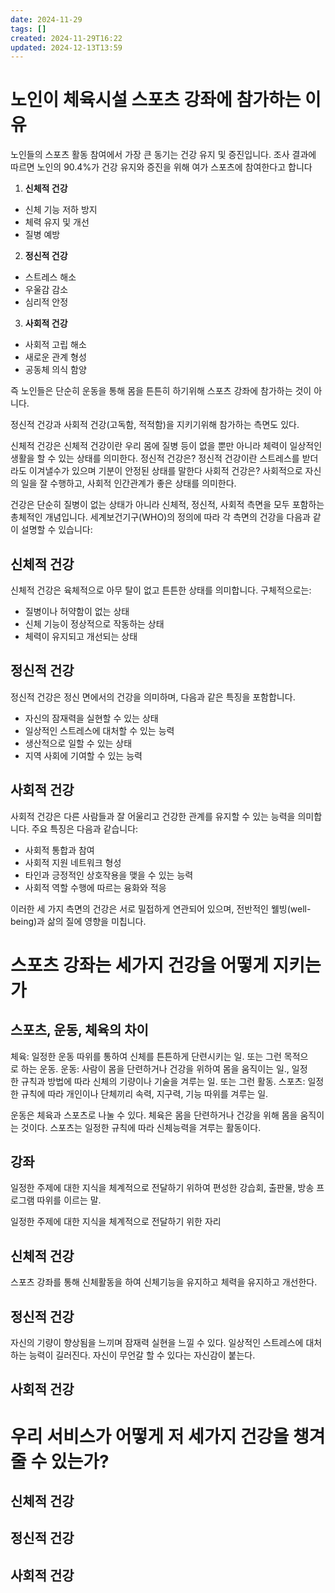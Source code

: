 ```yaml
---
date: 2024-11-29
tags: []
created: 2024-11-29T16:22
updated: 2024-12-13T13:59
---
```

# 노인이 체육시설 스포츠 강좌에 참가하는 이유
노인들의 스포츠 활동 참여에서 가장 큰 동기는 건강 유지 및 증진입니다. 조사 결과에 따르면 노인의 90.4%가 건강 유지와 증진을 위해 여가 스포츠에 참여한다고 합니다
1. **신체적 건강**
- 신체 기능 저하 방지
- 체력 유지 및 개선
- 질병 예방
2. **정신적 건강**
- 스트레스 해소
- 우울감 감소
- 심리적 안정
3. **사회적 건강**
- 사회적 고립 해소
- 새로운 관계 형성
- 공동체 의식 함양

즉 노인들은 단순히 운동을 통해 몸을 튼튼히 하기위해 스포츠 강좌에 참가하는 것이 아니다.

정신적 건강과 사회적 건강(고독함, 적적함)을 지키기위해 참가하는 측면도 있다.

신체적 건강은 
	신체적 건강이란 우리 몸에 질병 등이 없을 뿐만 아니라 체력이 일상적인 생활을 할 수 있는 상태를 의미한다.
정신적 건강은?
	정신적 건강이란 스트레스를 받더라도 이겨낼수가 있으며 기분이 안정된 상태를 말한다
사회적 건강은?
	사회적으로 자신의 일을 잘 수행하고, 사회적 인간관계가 좋은 상태를 의미한다.


건강은 단순히 질병이 없는 상태가 아니라 신체적, 정신적, 사회적 측면을 모두 포함하는 총체적인 개념입니다. 세계보건기구(WHO)의 정의에 따라 각 측면의 건강을 다음과 같이 설명할 수 있습니다:

## 신체적 건강

신체적 건강은 육체적으로 아무 탈이 없고 튼튼한 상태를 의미합니다. 구체적으로는:
- 질병이나 허약함이 없는 상태
- 신체 기능이 정상적으로 작동하는 상태
- 체력이 유지되고 개선되는 상태

## 정신적 건강

정신적 건강은 정신 면에서의 건강을 의미하며, 다음과 같은 특징을 포함합니다.
- 자신의 잠재력을 실현할 수 있는 상태
- 일상적인 스트레스에 대처할 수 있는 능력
- 생산적으로 일할 수 있는 상태
- 지역 사회에 기여할 수 있는 능력

## 사회적 건강

사회적 건강은 다른 사람들과 잘 어울리고 건강한 관계를 유지할 수 있는 능력을 의미합니다. 주요 특징은 다음과 같습니다:

- 사회적 통합과 참여
- 사회적 지원 네트워크 형성
- 타인과 긍정적인 상호작용을 맺을 수 있는 능력
- 사회적 역할 수행에 따르는 융화와 적응

이러한 세 가지 측면의 건강은 서로 밀접하게 연관되어 있으며, 전반적인 웰빙(well-being)과 삶의 질에 영향을 미칩니다.

# 스포츠 강좌는 세가지 건강을 어떻게 지키는가

## 스포츠, 운동, 체육의 차이
체육: 일정한 운동 따위를 통하여 신체를 튼튼하게 단련시키는 일. 또는 그런 목적으로 하는 운동.
운동: 사람이 몸을 단련하거나 건강을 위하여 몸을 움직이는 일., 일정한 규칙과 방법에 따라 신체의 기량이나 기술을 겨루는 일. 또는 그런 활동.
스포츠: 일정한 규칙에 따라 개인이나 단체끼리 속력, 지구력, 기능 따위를 겨루는 일.

운동은 체육과 스포츠로 나눌 수 있다. 
체육은 몸을 단련하거나 건강을 위해 몸을 움직이는 것이다.
스포츠는 일정한 규칙에 따라 신체능력을 겨루는 활동이다.
## 강좌 
일정한 주제에 대한 지식을 체계적으로 전달하기 위하여 편성한 강습회, 출판물, 방송 프로그램 따위를 이르는 말.

일정한 주제에 대한 지식을 체계적으로 전달하기 위한 자리

## 신체적 건강
스포츠 강좌를 통해 신체활동을 하여 신체기능을 유지하고 체력을 유지하고 개선한다.

## 정신적 건강
자신의 기량이 향상됨을 느끼며 잠재력 실현을 느낄 수 있다.
일상적인 스트레스에 대처하는 능력이 길러진다.
자신이 무언갈 할 수 있다는 자신감이 붙는다.

## 사회적 건강


# 우리 서비스가 어떻게 저 세가지 건강을 챙겨줄 수 있는가?
## 신체적 건강

## 정신적 건강

## 사회적 건강
